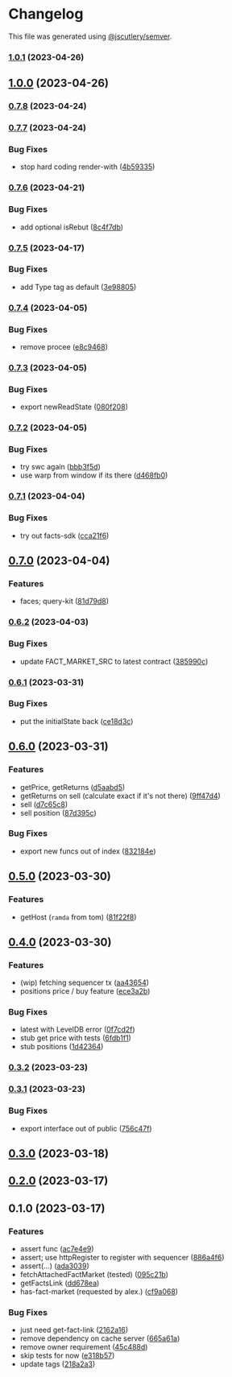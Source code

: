 # Changelog

This file was generated using [@jscutlery/semver](https://github.com/jscutlery/semver).

### [1.0.1](https://github.com/permafacts/facts-kit/compare/facts-sdk-1.0.0...facts-sdk-1.0.1) (2023-04-26)

## [1.0.0](https://github.com/permafacts/facts-kit/compare/facts-sdk-0.7.8...facts-sdk-1.0.0) (2023-04-26)

### [0.7.8](https://github.com/permafacts/facts-kit/compare/facts-sdk-0.7.7...facts-sdk-0.7.8) (2023-04-24)

### [0.7.7](https://github.com/permafacts/facts-kit/compare/facts-sdk-0.7.6...facts-sdk-0.7.7) (2023-04-24)


### Bug Fixes

* stop hard coding render-with ([4b59335](https://github.com/permafacts/facts-kit/commit/4b59335283b93d375b452b97efcaf6cbfbee889f))

### [0.7.6](https://github.com/permafacts/facts-kit/compare/facts-sdk-0.7.5...facts-sdk-0.7.6) (2023-04-21)


### Bug Fixes

* add optional isRebut ([8c4f7db](https://github.com/permafacts/facts-kit/commit/8c4f7db678e50fb3ddacc20bb31b81b3fa62aa27))

### [0.7.5](https://github.com/permafacts/facts-kit/compare/facts-sdk-0.7.4...facts-sdk-0.7.5) (2023-04-17)


### Bug Fixes

* add Type tag as default ([3e98805](https://github.com/permafacts/facts-kit/commit/3e98805998ac9692e4f0c405b418d039dcd9a26c))

### [0.7.4](https://github.com/permafacts/facts-kit/compare/facts-sdk-0.7.3...facts-sdk-0.7.4) (2023-04-05)


### Bug Fixes

* remove procee ([e8c9468](https://github.com/permafacts/facts-kit/commit/e8c9468c688812814908a7022fae28a65630d43e))

### [0.7.3](https://github.com/permafacts/facts-kit/compare/facts-sdk-0.7.2...facts-sdk-0.7.3) (2023-04-05)


### Bug Fixes

* export newReadState ([080f208](https://github.com/permafacts/facts-kit/commit/080f2083e64af16fbda316b8689d7cdb63541d1b))

### [0.7.2](https://github.com/permafacts/facts-kit/compare/facts-sdk-0.7.1...facts-sdk-0.7.2) (2023-04-05)


### Bug Fixes

* try swc again ([bbb3f5d](https://github.com/permafacts/facts-kit/commit/bbb3f5d4d427d780ca0505b7cea27853c422a842))
* use warp from window if its there ([d468fb0](https://github.com/permafacts/facts-kit/commit/d468fb057228dc238cc34c8cc7b3f75e8a4f1384))

### [0.7.1](https://github.com/permafacts/facts-kit/compare/facts-sdk-0.7.0...facts-sdk-0.7.1) (2023-04-04)


### Bug Fixes

* try out facts-sdk ([cca21f6](https://github.com/permafacts/facts-kit/commit/cca21f610e944bdf1c88bbabbccadb382dfc2a79))

## [0.7.0](https://github.com/permafacts/facts-kit/compare/facts-sdk-0.6.2...facts-sdk-0.7.0) (2023-04-04)


### Features

* faces; query-kit ([81d79d8](https://github.com/permafacts/facts-kit/commit/81d79d81765ef73df73d25fc388167db8f4044e1))

### [0.6.2](https://github.com/permafacts/facts-kit/compare/facts-sdk-0.6.1...facts-sdk-0.6.2) (2023-04-03)


### Bug Fixes

* update FACT_MARKET_SRC to latest contract ([385990c](https://github.com/permafacts/facts-kit/commit/385990c30a04fecf708f778b55a972e6c13ab75c))

### [0.6.1](https://github.com/permafacts/facts-kit/compare/facts-sdk-0.6.0...facts-sdk-0.6.1) (2023-03-31)


### Bug Fixes

* put the initialState back ([ce18d3c](https://github.com/permafacts/facts-kit/commit/ce18d3cb5b2b1e81420cc745029341505c07caf5))

## [0.6.0](https://github.com/permafacts/facts-kit/compare/facts-sdk-0.5.0...facts-sdk-0.6.0) (2023-03-31)


### Features

* getPrice, getReturns ([d5aabd5](https://github.com/permafacts/facts-kit/commit/d5aabd5e64ce56d3ef845aa0fac76325884a3362))
* getReturns on sell (calculate exact if it's not there) ([9ff47d4](https://github.com/permafacts/facts-kit/commit/9ff47d4ae194f626f92b8523ed21f8f6550f1a4c))
* sell ([d7c65c8](https://github.com/permafacts/facts-kit/commit/d7c65c8100dd56eed74fd98e71800652feec1a13))
* sell position ([87d395c](https://github.com/permafacts/facts-kit/commit/87d395c2fde73ed825eb6c29501645f974293326))


### Bug Fixes

* export new funcs out of index ([832184e](https://github.com/permafacts/facts-kit/commit/832184e378ed0a520f90e083814a868705a26039))

## [0.5.0](https://github.com/permafacts/facts-kit/compare/facts-sdk-0.4.0...facts-sdk-0.5.0) (2023-03-30)


### Features

* getHost (`ramda` from tom) ([81f22f8](https://github.com/permafacts/facts-kit/commit/81f22f80306875075f0353a5581e7bb5f53cf8b3))

## [0.4.0](https://github.com/permafacts/facts-kit/compare/facts-sdk-0.3.2...facts-sdk-0.4.0) (2023-03-30)


### Features

* (wip) fetching sequencer tx ([aa43654](https://github.com/permafacts/facts-kit/commit/aa43654ce63d3d10e1e896a85fa4f35f65502a0e))
* positions price / buy feature ([ece3a2b](https://github.com/permafacts/facts-kit/commit/ece3a2b598f027c814c08f1c648916c8bcd941b5))


### Bug Fixes

* latest with LevelDB error ([0f7cd2f](https://github.com/permafacts/facts-kit/commit/0f7cd2f8e8c208cd61f2664ffca604e60d8f9850))
* stub get price with tests ([6fdb1f1](https://github.com/permafacts/facts-kit/commit/6fdb1f14b9394d71768d07cb23393b9e3469b84e))
* stub positions ([1d42364](https://github.com/permafacts/facts-kit/commit/1d423641a5ec6902eaaefeab1657a49d9dd2e1e9))

### [0.3.2](https://github.com/permafacts/facts-kit/compare/facts-sdk-0.3.1...facts-sdk-0.3.2) (2023-03-23)

### [0.3.1](https://github.com/permafacts/facts-kit/compare/facts-sdk-0.3.0...facts-sdk-0.3.1) (2023-03-23)


### Bug Fixes

* export interface out of public ([756c47f](https://github.com/permafacts/facts-kit/commit/756c47f0b2cb683ee704a780678b60331b2fde8f))

## [0.3.0](https://github.com/permafacts/facts-kit/compare/facts-sdk-0.2.0...facts-sdk-0.3.0) (2023-03-18)

## [0.2.0](https://github.com/permafacts/facts-kit/compare/facts-sdk-0.1.0...facts-sdk-0.2.0) (2023-03-17)

## 0.1.0 (2023-03-17)


### Features

* assert func ([ac7e4e9](https://github.com/permafacts/facts-kit/commit/ac7e4e9424523aa725b750efa47b0425b0379fce))
* assert; use httpRegister to register with sequencer ([886a4f6](https://github.com/permafacts/facts-kit/commit/886a4f6babf996d18cc1be8bd19eca6b5bd6479f))
* assert(...) ([ada3039](https://github.com/permafacts/facts-kit/commit/ada303927a7faa9a40d73a1d1f3487751be3abe8))
* fetchAttachedFactMarket (tested) ([095c21b](https://github.com/permafacts/facts-kit/commit/095c21b1c2de73291d2f5e1704fd0c2eaeb14659))
* getFactsLink ([dd678ea](https://github.com/permafacts/facts-kit/commit/dd678eacb05d8b2e4da3dc8ee5189f830f1f4001))
* has-fact-market (requested by alex.) ([cf9a068](https://github.com/permafacts/facts-kit/commit/cf9a068c77f456583c14130f23788687d94b1735))


### Bug Fixes

* just need get-fact-link ([2162a16](https://github.com/permafacts/facts-kit/commit/2162a1652a22c1a3cb857dabb06ddcafcd67e0bb))
* remove dependency on cache server ([665a61a](https://github.com/permafacts/facts-kit/commit/665a61ab76c38ffaff16e8ededd7600f27cf19f5))
* remove owner requirement ([45c488d](https://github.com/permafacts/facts-kit/commit/45c488deaf50e05f955ada39030872efc18ad97e))
* skip tests for now ([e318b57](https://github.com/permafacts/facts-kit/commit/e318b57e3d3b31021334af1179b21a9186a80f77))
* update tags ([218a2a3](https://github.com/permafacts/facts-kit/commit/218a2a3fba937a1d1f04587c0929e002b4a21c13))
